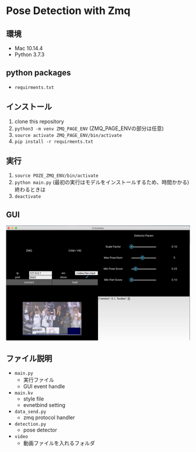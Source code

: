 # Pose Detection with Zmq

## 環境
- Mac 10.14.4
- Python 3.7.3

## python packages
- `requirments.txt`

## インストール
1. clone this repository
2. `python3 -m venv ZMQ_PAGE_ENV` (ZMQ_PAGE_ENVの部分は任意)
3. `source activate ZMQ_PAGE_ENV/bin/activate`
4. `pip install -r requirments.txt`

## 実行
1. `source POZE_ZMQ_ENV/bin/activate`
2. `python main.py` (最初の実行はモデルをインストールするため、時間かかる)
終わるときは
3. `deactivate`

## GUI
![GUI](screen.png)

## ファイル説明
- `main.py`
    - 実行ファイル
    - GUI event handle
- `main.kv`
    - style file
    - evnetbind setting
- `data_send.py`
    - zmq protocol handler
- `detection.py`
    - pose detector
- `video`
    - 動画ファイルを入れるフォルダ